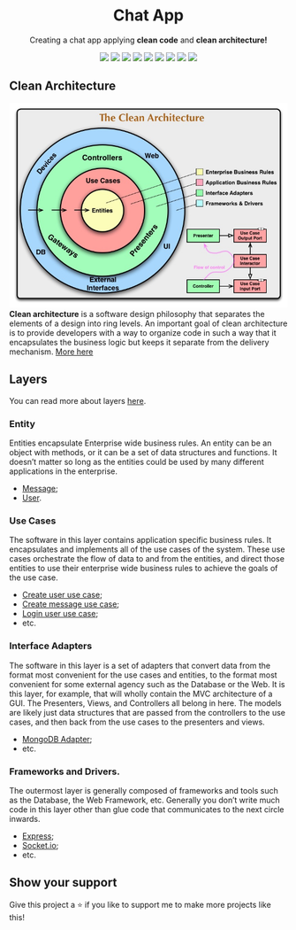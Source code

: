 <h1 align="center">Chat App</h1>
<p align="center">Creating a chat app applying <b>clean code</b> and <b>clean architecture!</b></p>
<p align="center">
  <img src="https://img.shields.io/badge/Node.js-339933?style=for-the-badge&logo=nodedotjs&logoColor=white" />
  <img src="https://img.shields.io/badge/next.js-000000?style=for-the-badge&logo=nextdotjs&logoColor=white" />
  <img src="https://img.shields.io/badge/TypeScript-007ACC?style=for-the-badge&logo=typescript&logoColor=white" />
  <img src="https://img.shields.io/badge/Tailwind_CSS-38B2AC?style=for-the-badge&logo=tailwind-css&logoColor=white" />
  <img src="https://img.shields.io/badge/Docker-2CA5E0?style=for-the-badge&logo=docker&logoColor=white" />
  <img src="https://img.shields.io/badge/Express.js-000000?style=for-the-badge&logo=express&logoColor=white" />
  <img src="https://img.shields.io/badge/Socket.io-010101?&style=for-the-badge&logo=Socket.io&logoColor=white" />
  <img src="https://img.shields.io/badge/MongoDB-4EA94B?style=for-the-badge&logo=mongodb&logoColor=white" />
  <img src="https://img.shields.io/badge/Jest-C21325?style=for-the-badge&logo=jest&logoColor=white" />
</p>

## Clean Architecture
![Clean architecture](assets/CleanArchitecture.jpg)
**Clean architecture** is a software design philosophy that separates the elements of a design into ring levels. An important goal of clean architecture is to provide developers with a way to organize code in such a way that it encapsulates the business logic but keeps it separate from the delivery mechanism. [More here](https://www.techtarget.com/whatis/definition/clean-architecture)

## Layers
You can read more about layers [here](https://blog.cleancoder.com/uncle-bob/2012/08/13/the-clean-architecture.html).

### Entity
Entities encapsulate Enterprise wide business rules. An entity can be an object with methods, or it can be a set of data structures and functions. It doesn’t matter so long as the entities could be used by many different applications in the enterprise.
- [Message](backend/src/entities/message.ts);
- [User](backend/src/entities/user.ts).

### Use Cases
The software in this layer contains application specific business rules. It encapsulates and implements all of the use cases of the system. These use cases orchestrate the flow of data to and from the entities, and direct those entities to use their enterprise wide business rules to achieve the goals of the use case.
- [Create user use case](backend/src/use-cases/users/create-user.ts);
- [Create message use case](backend/src/use-cases/messages/create-message.ts);
- [Login user use case](backend/src/use-cases/users/login-user.ts);
- etc.

### Interface Adapters
The software in this layer is a set of adapters that convert data from the format most convenient for the use cases and entities, to the format most convenient for some external agency such as the Database or the Web. It is this layer, for example, that will wholly contain the MVC architecture of a GUI. The Presenters, Views, and Controllers all belong in here. The models are likely just data structures that are passed from the controllers to the use cases, and then back from the use cases to the presenters and views.
- [MongoDB Adapter](backend/src/repositories/mongodb);
- etc.

### Frameworks and Drivers.
The outermost layer is generally composed of frameworks and tools such as the Database, the Web Framework, etc. Generally you don’t write much code in this layer other than glue code that communicates to the next circle inwards.
- [Express](https://expressjs.com/pt-br/);
- [Socket.io](https://socket.io/);
- etc.

## Show your support
Give this project a ⭐ if you like to support me to make more projects like this!